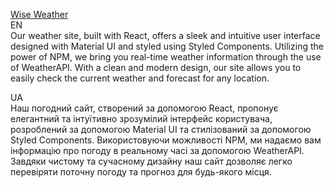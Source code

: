 <a href='https://dimahavr.github.io/wise-weather/'>Wise Weather</a>
</br>
EN
</br>
Our weather site, built with React, offers a sleek and intuitive user interface designed with Material UI and styled using Styled Components. Utilizing the power of NPM, we bring you real-time weather information through the use of WeatherAPI. With a clean and modern design, our site allows you to easily check the current weather and forecast for any location.

UA
</br>
Наш погодний сайт, створений за допомогою React, пропонує елегантний та інтуїтивно зрозумілий інтерфейс користувача, розроблений за допомогою Material UI та стилізований за допомогою Styled Components. Використовуючи можливості NPM, ми надаємо вам інформацію про погоду в реальному часі за допомогою WeatherAPI. Завдяки чистому та сучасному дизайну наш сайт дозволяє легко перевіряти поточну погоду та прогноз для будь-якого місця. 
